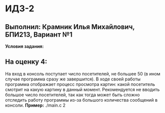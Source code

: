 # ИДЗ-2
## Выполнил: Крамник Илья Михайлович, БПИ213, Вариант №1
**Условия задания:**  

## На оценку 4:
На вход в консоль поступает число посетителей, не большее 50 (в ином случае программа сразу же завершится). В ходе своей работы программа отображает процесс просмотра картин: какой посетитель смотрит на какую картину в данный момент. Рекомендуется не вводить большое число посетителей, так как тогда может быть сложно отследить работу программы из-за большого количества сообщений в консоли.
**Пример:** ./main.c 2